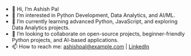 - 👋 Hi, I’m Ashish Pal  
- 👀 I’m interested in Python Development, Data Analytics, and AI/ML.  
- 🌱 I’m currently learning advanced Python, JavaScript, and exploring Data Analytics projects.  
- 💞️ I’m looking to collaborate on open-source projects, beginner-friendly Python projects, and AI-based applications.  
- 📫 How to reach me: [ashishpal@example.com](mailto:ashishpal@example.com) | [LinkedIn](https://www.linkedin.com/in/your-linkedin)  


<!---
ashish834991/ashish834991 is a ✨ special ✨ repository because its `README.md` (this file) appears on your GitHub profile.
You can click the Preview link to take a look at your changes.
--->
